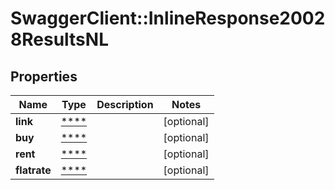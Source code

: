 # SwaggerClient::InlineResponse20028ResultsNL

## Properties
Name | Type | Description | Notes
------------ | ------------- | ------------- | -------------
**link** | [****](.md) |  | [optional] 
**buy** | [****](.md) |  | [optional] 
**rent** | [****](.md) |  | [optional] 
**flatrate** | [****](.md) |  | [optional] 

